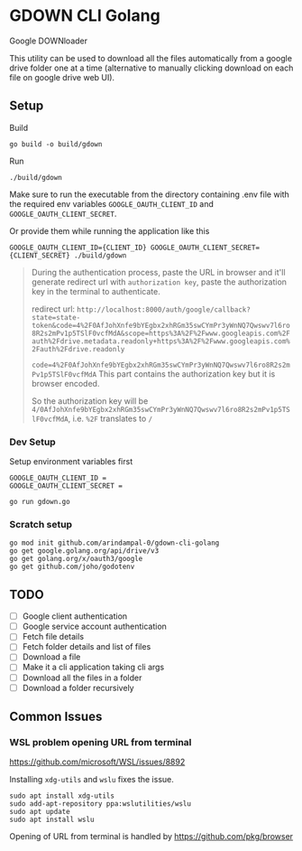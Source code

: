 # GDOWN CLI Golang

Google DOWNloader

This utility can be used to download all the files automatically from a google drive folder one at a time (alternative to manually clicking download on each file on google drive web UI).

## Setup

Build
```shell
go build -o build/gdown
```

Run
```shell
./build/gdown
```
Make sure to run the executable from the directory containing .env file with the required env variables `GOOGLE_OAUTH_CLIENT_ID` and `GOOGLE_OAUTH_CLIENT_SECRET`. 

Or provide them while running the application like this
```shell
GOOGLE_OAUTH_CLIENT_ID={CLIENT_ID} GOOGLE_OAUTH_CLIENT_SECRET={CLIENT_SECRET} ./build/gdown
```

> During the authentication process, paste the URL in browser and it'll generate redirect url with `authorization key`, paste the authorization key in the terminal to authenticate.
>
> redirect url: `http://localhost:8000/auth/google/callback?state=state-token&code=4%2F0AfJohXnfe9bYEgbx2xhRGm35swCYmPr3yWnNQ7Qwswv7l6ro8R2s2mPv1p5TSlF0vcfMdA&scope=https%3A%2F%2Fwww.googleapis.com%2Fauth%2Fdrive.metadata.readonly+https%3A%2F%2Fwww.googleapis.com%2Fauth%2Fdrive.readonly`
> 
> `code=4%2F0AfJohXnfe9bYEgbx2xhRGm35swCYmPr3yWnNQ7Qwswv7l6ro8R2s2mPv1p5TSlF0vcfMdA` This part contains the authorization key but it is browser encoded.
> 
> So the authorization key will be `4/0AfJohXnfe9bYEgbx2xhRGm35swCYmPr3yWnNQ7Qwswv7l6ro8R2s2mPv1p5TSlF0vcfMdA`, i.e. `%2F` translates to `/`

### Dev Setup

Setup environment variables first
```.env
GOOGLE_OAUTH_CLIENT_ID = 
GOOGLE_OAUTH_CLIENT_SECRET = 
```

```shell
go run gdown.go
```

### Scratch setup

```shell
go mod init github.com/arindampal-0/gdown-cli-golang
go get google.golang.org/api/drive/v3
go get golang.org/x/oauth3/google
go get github.com/joho/godotenv
```

## TODO

- [ ] Google client authentication
- [ ] Google service account authentication
- [ ] Fetch file details
- [ ] Fetch folder details and list of files
- [ ] Download a file
- [ ] Make it a cli application taking cli args
- [ ] Download all the files in a folder
- [ ] Download a folder recursively

## Common Issues

### WSL problem opening URL from terminal

https://github.com/microsoft/WSL/issues/8892

Installing `xdg-utils` and `wslu` fixes the issue.
```shell
sudo apt install xdg-utils
sudo add-apt-repository ppa:wslutilities/wslu
sudo apt update
sudo apt install wslu
```

Opening of URL from terminal is handled by https://github.com/pkg/browser
